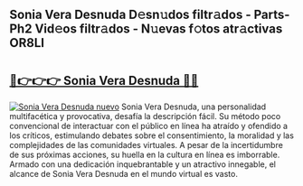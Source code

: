 ## Sonia Vera Desnuda D𝚎sn𝚞dos filtr𝚊dos - Parts-Ph2 Vid𝚎os filtr𝚊dos - N𝚞evas f𝚘tos atr𝚊ctivas OR8LI

# <h2><a href="http://mb3tsvh.tromn.icu/?c=Sonia+Vera+Desnuda">🔗👉👉👉 Sonia Vera Desnuda 🔗🔗</a></h2>

[![Sonia Vera Desnuda nuevo](https://i.imgur.com/pEAQMta.gif)](http://mb3tsvh.tromn.icu/?c=Sonia+Vera+Desnuda)
Sonia Vera Desnuda, una personalidad multifacética y provocativa, desafía la descripción fácil. Su método poco convencional de interactuar con el público en línea ha atraído y ofendido a los críticos, estimulando debates sobre el consentimiento, la moralidad y las complejidades de las comunidades virtuales. A pesar de la incertidumbre de sus próximas acciones, su huella en la cultura en línea es imborrable. Armado con una dedicación inquebrantable y un atractivo innegable, el alcance de Sonia Vera Desnuda en el mundo virtual es vasto.
